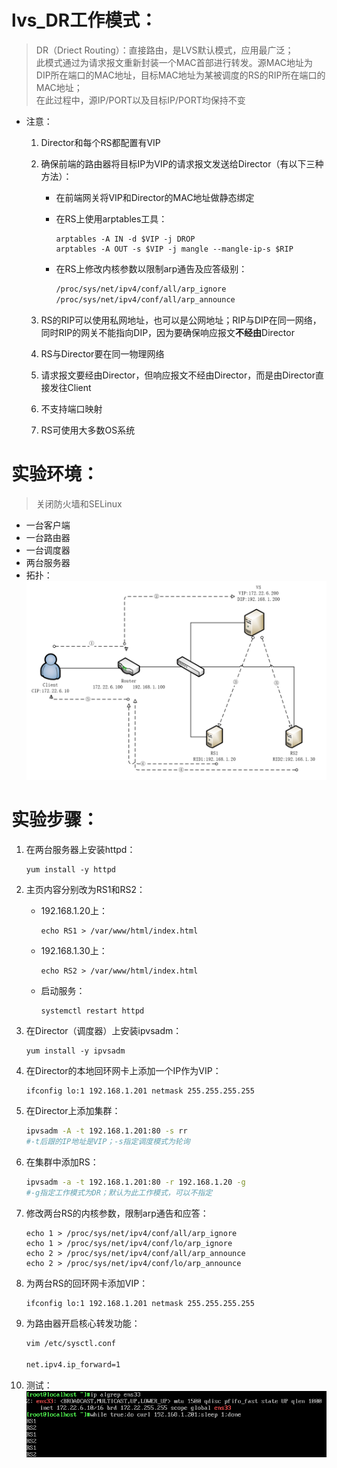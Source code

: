 # lvs_DR工作模式：
>DR（Driect Routing）：直接路由，是LVS默认模式，应用最广泛；  
此模式通过为请求报文重新封装一个MAC首部进行转发。源MAC地址为DIP所在端口的MAC地址，目标MAC地址为某被调度的RS的RIP所在端口的MAC地址；  
在此过程中，源IP/PORT以及目标IP/PORT均保持不变

+ 注意：
    1. Director和每个RS都配置有VIP

    2. 确保前端的路由器将目标IP为VIP的请求报文发送给Director（有以下三种方法）：
        + 在前端网关将VIP和Director的MAC地址做静态绑定

        + 在RS上使用arptables工具：
            ```
            arptables -A IN -d $VIP -j DROP
            arptables -A OUT -s $VIP -j mangle --mangle-ip-s $RIP
            ```
        + 在RS上修改内核参数以限制arp通告及应答级别：
            ```sh
            /proc/sys/net/ipv4/conf/all/arp_ignore
            /proc/sys/net/ipv4/conf/all/arp_announce
            ```
    3. RS的RIP可以使用私网地址，也可以是公网地址；RIP与DIP在同一网络，同时RIP的网关不能指向DIP，因为要确保响应报文**不经由**Director
    4. RS与Director要在同一物理网络
    5. 请求报文要经由Director，但响应报文不经由Director，而是由Director直接发往Client
    6. 不支持端口映射
    7. RS可使用大多数OS系统
# 实验环境：
>关闭防火墙和SELinux
+ 一台客户端
+ 一台路由器
+ 一台调度器
+ 两台服务器
+ 拓扑：  
![avagar](https://github.com/aNswerO/note/blob/master/12th-week/pic/LVS/DR%E6%A8%A1%E5%BC%8F.png)  
# 实验步骤：
1. 在两台服务器上安装httpd：
    ```
    yum install -y httpd
    ```

2. 主页内容分别改为RS1和RS2：
    + 192.168.1.20上：
        ```
        echo RS1 > /var/www/html/index.html
        ```
    + 192.168.1.30上：
        ```
        echo RS2 > /var/www/html/index.html
        ```
    + 启动服务：
        ```
        systemctl restart httpd
        ```
3. 在Director（调度器）上安装ipvsadm：
    ```
    yum install -y ipvsadm
    ```
4. 在Director的本地回环网卡上添加一个IP作为VIP：
    ```sh
    ifconfig lo:1 192.168.1.201 netmask 255.255.255.255
    ```
5. 在Director上添加集群：
    ```sh
    ipvsadm -A -t 192.168.1.201:80 -s rr
    #-t后跟的IP地址是VIP；-s指定调度模式为轮询
    ```
6. 在集群中添加RS：
    ```sh
    ipvsadm -a -t 192.168.1.201:80 -r 192.168.1.20 -g
    #-g指定工作模式为DR；默认为此工作模式，可以不指定
    ```
7. 修改两台RS的内核参数，限制arp通告和应答：
    ```
    echo 1 > /proc/sys/net/ipv4/conf/all/arp_ignore
    echo 1 > /proc/sys/net/ipv4/conf/lo/arp_ignore
    echo 2 > /proc/sys/net/ipv4/conf/all/arp_announce
    echo 2 > /proc/sys/net/ipv4/conf/lo/arp_announce
    ```
8. 为两台RS的回环网卡添加VIP：
    ```
    ifconfig lo:1 192.168.1.201 netmask 255.255.255.255
    ```
9. 为路由器开启核心转发功能：
    ```sh
    vim /etc/sysctl.conf

    net.ipv4.ip_forward=1
    ```
10. 测试：  
    ![avagar](https://github.com/aNswerO/note/blob/master/12th-week/pic/LVS/DR%E6%B5%8B%E8%AF%95.png)
